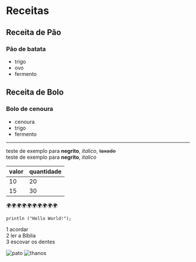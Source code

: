 # Receitas
## Receita de Pão
### Pão de batata  
 *  trigo  
 *  ovo  
 *  fermento  
## Receita de Bolo
### Bolo de cenoura
  * cenoura  
  * trigo  
  * fermento  


---
teste de exemplo para **negrito**, *italico*, ~~taxado~~  
teste de exemplo para __negrito__, _italico_

valor | quantidade |
---|---|
10|20
15|30
🌍🌍🌍🌍🌍🌍🌍🌍🌍🌍

```println ("Hello World!");```


1 acordar  
2 ler a Bíblia   
3 escovar os dentes 

![pato](https://github.com/lucassaraiva7/Minicurso/assets/152722179/42fcc034-23c2-4c5f-878e-28c8eaae7fa5)
![thanos](https://github.com/lucassaraiva7/Minicurso/assets/152722179/be74f9f4-5841-4345-99a1-5f824760d553)


